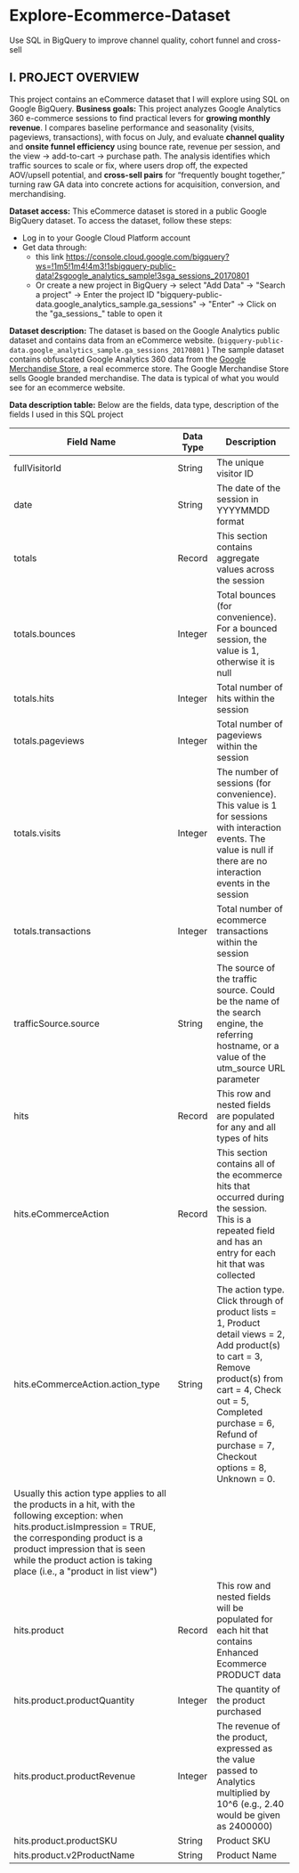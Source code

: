 # Explore-Ecommerce-Dataset
Use SQL in BigQuery to improve channel quality, cohort funnel and cross-sell
## I. PROJECT OVERVIEW
This project contains an eCommerce dataset that I will explore using SQL on Google BigQuery. 
**Business goals:** 
This project analyzes Google Analytics 360 e-commerce sessions to find practical levers for **growing monthly revenue**. I compares baseline performance and seasonality (visits, pageviews, transactions), with focus on July, and evaluate **channel quality** and **onsite funnel efficiency** using bounce rate, revenue per session, and the view → add-to-cart → purchase path. The analysis identifies which traffic sources to scale or fix, where users drop off, the expected AOV/upsell potential, and **cross-sell pairs** for “frequently bought together,” turning raw GA data into concrete actions for acquisition, conversion, and merchandising.

**Dataset access:**
This eCommerce dataset is stored in a public Google BigQuery dataset. To access the dataset, follow these steps:
- Log in to your Google Cloud Platform account
- Get data through:
  - this link https://console.cloud.google.com/bigquery?ws=!1m5!1m4!4m3!1sbigquery-public-data!2sgoogle_analytics_sample!3sga_sessions_20170801
  - Or create a new project in BigQuery -> select "Add Data" -> "Search a project" -> Enter the project ID "bigquery-public-data.google_analytics_sample.ga_sessions" -> "Enter" -> Click on the "ga_sessions_" table to open it

**Dataset description:** 
The dataset is based on the Google Analytics public dataset and contains data from an eCommerce website. (`bigquery-public-data.google_analytics_sample.ga_sessions_20170801` )
The sample dataset contains obfuscated Google Analytics 360 data from the [Google Merchandise Store](https://www.googlemerchandisestore.com/shop.axd/Home?utm_source=Partners&utm_medium=affiliate&utm_campaign=Data%20Share%20Promo), a real ecommerce store. The Google Merchandise Store sells Google branded merchandise. The data is typical of what you would see for an ecommerce website. 

**Data description table:**
Below are the fields, data type, description of the fields I used in this SQL project

| Field Name | Data Type | Description |
|----------|----------|----------|
| fullVisitorId   | String   | The unique visitor ID     |
| date      | String     | The date of the session in YYYYMMDD format      |
| totals      | Record     | This section contains aggregate values across the session      |
| totals.bounces      | Integer     | Total bounces (for convenience). For a bounced session, the value is 1, otherwise it is null      |
| totals.hits      | Integer     | Total number of hits within the session      |
| totals.pageviews      | Integer     | Total number of pageviews within the session      |
| totals.visits     | Integer     | The number of sessions (for convenience). This value is 1 for sessions with interaction events. The value is null if there are no interaction events in the session      |
| totals.transactions      | Integer     | Total number of ecommerce transactions within the session      |
| trafficSource.source      | String     | The source of the traffic source. Could be the name of the search engine, the referring hostname, or a value of the utm_source URL parameter      |
| hits      | Record     | This row and nested fields are populated for any and all types of hits      |
| hits.eCommerceAction      | Record     | This section contains all of the ecommerce hits that occurred during the session. This is a repeated field and has an entry for each hit that was collected      |
| hits.eCommerceAction.action_type      | String     | The action type. Click through of product lists = 1, Product detail views = 2, Add product(s) to cart = 3, Remove product(s) from cart = 4, Check out = 5, Completed purchase = 6, Refund of purchase = 7, Checkout options = 8, Unknown = 0.
Usually this action type applies to all the products in a hit, with the following exception: when hits.product.isImpression = TRUE, the corresponding product is a product impression that is seen while the product action is taking place (i.e., a "product in list view")      |
| hits.product      | Record     | This row and nested fields will be populated for each hit that contains Enhanced Ecommerce PRODUCT data      |
| hits.product.productQuantity      | Integer     | The quantity of the product purchased      |
| hits.product.productRevenue      | Integer     | The revenue of the product, expressed as the value passed to Analytics multiplied by 10^6 (e.g., 2.40 would be given as 2400000)      |
| hits.product.productSKU      | String     | Product SKU      |
| hits.product.v2ProductName      | String     | Product Name     |


  

